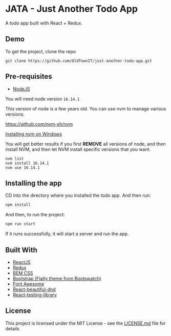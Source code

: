 # JATA - Just Another Todo App

A todo app built with React + Redux.


## Demo

To get the project, clone the repo

```
git clone https://github.com/OldTownIT/just-another-todo-app.git
```

## Pre-requisites

- [NodeJS](https://nodejs.org)

You will need node version `16.14.1`

This version of node is a few years old. You can use nvm to manage various versions.

https://github.com/nvm-sh/nvm

[Installing nvm on Windows](https://learn.microsoft.com/en-us/windows/dev-environment/javascript/nodejs-on-windows#install-nvm-windows-nodejs-and-npm)


You will get better results if you first **REMOVE** all versions of node, and then install NVM, and then let NVM install specific versions that you want.

```
nvm list
nvm install 16.14.1
nvm use 16.14.1
```


## Installing the app

CD into the directory where you installed the todo app.  And then run:

```bash
npm install
```

And then, to run the project:

```bash
npm run start
```

If it runs successfully, it will start a server and run the app.

## Built With

- [ReactJS](https://reactjs.org)
- [Redux](https://redux.js.org/)
- [BEM CSS](http://getbem.com)
- [Bootstrap (Flatly theme from Bootswatch)](https://getbootstrap.com/)
- [Font Awesome](https://fontawesome.com/)
- [React-beautiful-dnd](https://github.com/atlassian/react-beautiful-dnd)
- [React-testing-library](https://testing-library.com/docs/react-testing-library/intro)

## License

This project is licensed under the MIT License - see the [LICENSE.md](LICENSE.md) file for details
